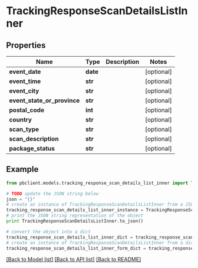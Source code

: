# TrackingResponseScanDetailsListInner


## Properties
Name | Type | Description | Notes
------------ | ------------- | ------------- | -------------
**event_date** | **date** |  | [optional] 
**event_time** | **str** |  | [optional] 
**event_city** | **str** |  | [optional] 
**event_state_or_province** | **str** |  | [optional] 
**postal_code** | **int** |  | [optional] 
**country** | **str** |  | [optional] 
**scan_type** | **str** |  | [optional] 
**scan_description** | **str** |  | [optional] 
**package_status** | **str** |  | [optional] 

## Example

```python
from pbclient.models.tracking_response_scan_details_list_inner import TrackingResponseScanDetailsListInner

# TODO update the JSON string below
json = "{}"
# create an instance of TrackingResponseScanDetailsListInner from a JSON string
tracking_response_scan_details_list_inner_instance = TrackingResponseScanDetailsListInner.from_json(json)
# print the JSON string representation of the object
print TrackingResponseScanDetailsListInner.to_json()

# convert the object into a dict
tracking_response_scan_details_list_inner_dict = tracking_response_scan_details_list_inner_instance.to_dict()
# create an instance of TrackingResponseScanDetailsListInner from a dict
tracking_response_scan_details_list_inner_form_dict = tracking_response_scan_details_list_inner.from_dict(tracking_response_scan_details_list_inner_dict)
```
[[Back to Model list]](../README.md#documentation-for-models) [[Back to API list]](../README.md#documentation-for-api-endpoints) [[Back to README]](../README.md)


